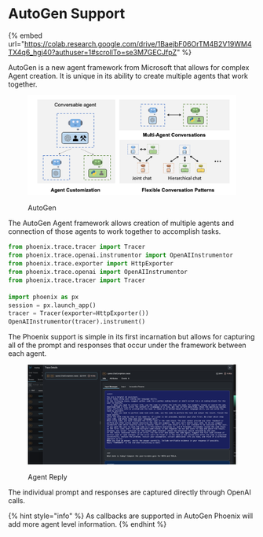 # AutoGen Support

{% embed url="https://colab.research.google.com/drive/1BaejbF06OrTM4B2V19WM4TX4q6_hgj40?authuser=1#scrollTo=se3M7GECJfpZ" %}

AutoGen is a new agent framework from Microsoft that allows for complex Agent creation. It is unique in its ability to create multiple agents that work together.&#x20;

<figure><img src="../../.gitbook/assets/autogen_agentchat.png" alt=""><figcaption><p>AutoGen</p></figcaption></figure>

The AutoGen Agent framework allows creation of multiple agents and connection of those agents to work together to accomplish tasks.

```python
from phoenix.trace.tracer import Tracer
from phoenix.trace.openai.instrumentor import OpenAIInstrumentor
from phoenix.trace.exporter import HttpExporter
from phoenix.trace.openai import OpenAIInstrumentor
from phoenix.trace.tracer import Tracer

import phoenix as px
session = px.launch_app()
tracer = Tracer(exporter=HttpExporter())
OpenAIInstrumentor(tracer).instrument()

```

The Phoenix support is simple in its first incarnation but allows for capturing all of the prompt and responses that occur under the framework between each agent.&#x20;

<figure><img src="../../.gitbook/assets/auto_gen_phoenix.png" alt=""><figcaption><p>Agent Reply</p></figcaption></figure>

The individual prompt and responses are captured directly through OpenAI calls.&#x20;

{% hint style="info" %}
As callbacks are supported in AutoGen Phoenix will add more agent level information.&#x20;
{% endhint %}

